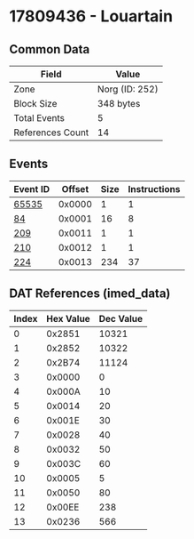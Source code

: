 # 17809436 - Louartain

## Common Data

| Field            | Value          |
|------------------|----------------|
| Zone             | Norg (ID: 252) |
| Block Size       | 348 bytes      |
| Total Events     | 5              |
| References Count | 14             |

## Events

| Event ID            | Offset   |   Size |   Instructions |
|---------------------|----------|--------|----------------|
| [65535](./65535.md) | 0x0000   |      1 |              1 |
| [84](./84.md)       | 0x0001   |     16 |              8 |
| [209](./209.md)     | 0x0011   |      1 |              1 |
| [210](./210.md)     | 0x0012   |      1 |              1 |
| [224](./224.md)     | 0x0013   |    234 |             37 |

## DAT References (imed_data)

|   Index | Hex Value   |   Dec Value |
|---------|-------------|-------------|
|       0 | 0x2851      |       10321 |
|       1 | 0x2852      |       10322 |
|       2 | 0x2B74      |       11124 |
|       3 | 0x0000      |           0 |
|       4 | 0x000A      |          10 |
|       5 | 0x0014      |          20 |
|       6 | 0x001E      |          30 |
|       7 | 0x0028      |          40 |
|       8 | 0x0032      |          50 |
|       9 | 0x003C      |          60 |
|      10 | 0x0005      |           5 |
|      11 | 0x0050      |          80 |
|      12 | 0x00EE      |         238 |
|      13 | 0x0236      |         566 |
